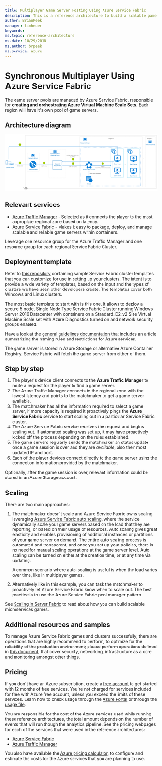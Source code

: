 ```yaml
---
title: Multiplayer Game Server Hosting Using Azure Service Fabric
description: This is a reference architecture to build a scalable game server hosting on Azure Service Fabric
author: BrianPeek
manager: timheuer
keywords: 
ms.topic: reference-architecture
ms.date: 10/29/2018
ms.author: brpeek
ms.service: azure
---
```


# Synchronous Multiplayer Using Azure Service Fabric

The game server pools are managed by Azure Service Fabric, responsible for **creating and orchestrating Azure Virtual Machine Scale Sets**. Each region will have it's own pool of game servers.

## Architecture diagram

[![Synchronous multiplayer using Azure Service Fabric](media/multiplayer/multiplayer-sf-hosting.png)](media/multiplayer/multiplayer-sf-hosting.png)

## Relevant services

- [Azure Traffic Manager](https://docs.microsoft.com/azure/traffic-manager/traffic-manager-overview) - Selected as it connects the player to the most appropiate regional zone based on latency.
- [Azure Service Fabric](https://docs.microsoft.com/azure/service-fabric/service-fabric-overview) - Makes it easy to package, deploy, and manage scalable and reliable game servers within containers.

Leverage one resource group for the Azure Traffic Manager and one resource group for each regional Service Fabric Cluster.

## Deployment template

Refer to [this repository](https://github.com/Azure-Samples/service-fabric-cluster-templates) containing sample Service Fabric cluster templates that you can customize for use in setting up your clusters. The intent is to provide a wide variety of templates, based on the input and the types of clusters we have seen other developers create. The templates cover both Windows and Linux clusters.

The most basic template to start with is [this one](https://github.com/Azure-Samples/service-fabric-cluster-templates/tree/master/5-VM-Windows-1-NodeTypes-Secure-NSG). It allows to deploy a secure 5 node, Single Node Type Service Fabric Cluster running Windows Server 2016 Datacenter with containers on a Standard_D2_v2 Size Virtual Machine Scale set with Azure Diagnostics turned on and network security groups enabled.

Have a look at the [general guidelines documentation](./general-guidelines.md#naming-conventions) that includes an article summarizing the naming rules and restrictions for Azure services.

The game server is stored in Azure Storage or alternative Azure Container Registry. Service Fabric will fetch the game server from either of them.

## Step by step

1. The player's device client connects to the **Azure Traffic Manager** to route a request for the player to find a game server.
2. The Azure Traffic Manager connects to the regional zone with the lowest latency and points to the matchmaker to get a game server available.
3. The matchmaker has all the information required to select a game server, if more capacity is required it proactively pings the **Azure Service Fabric** service to start scaling out in a particular Service Fabric cluster.
4. The Azure Service Fabric service receives the request and begins scaling out. If automated scaling was set up, it may have proactively kicked off the process depending on the rules established.
5. The game servers regularly sends the matchmaker an status update once a game session is over and they are *available*, also their most updated IP and port.
6. Each of the player devices connect directly to the game server using the connection information provided by the matchmaker.

Optionally, after the game session is over, relevant information could be stored in an Azure Storage account.

## Scaling

There are two main approaches:

1. The matchmaker doesn't scale and Azure Service Fabric owns scaling leveraging [Azure Service Fabric auto scaling](https://docs.microsoft.com/azure/service-fabric/service-fabric-cluster-resource-manager-autoscaling), where the service dynamically scale your game servers based on the load that they are reporting, or based on their usage of resources. Auto scaling gives great elasticity and enables provisioning of additional instances or partitions of your game server on demand. The entire auto scaling process is automated and transparent, and once you set up your policies, there is no need for manual scaling operations at the game server level. Auto scaling can be turned on either at the creation time, or at any time via updating.

    A common scenario where auto-scaling is useful is when the load varies over time, like in multiplayer games.

2. Alternatively like in this example, you can task the matchmaker to proactively let Azure Service Fabric know when to scale out. The best practice is to use the Azure Service Fabric pool manager pattern.

See [Scaling in Server Fabric](https://docs.microsoft.com/azure/service-fabric/service-fabric-concepts-scalability) to read about how you can build scalable microservices games.

## Additional resources and samples

To manage Azure Service Fabric games and clusters successfully, there are operations that are highly recommend to perform, to optimize for the reliability of the production environment; please perform operations defined in [this document](https://docs.microsoft.com/azure/service-fabric/service-fabric-best-practices-overview), that cover security, networking, infrastructure as a core and monitoring amongst other things.

## Pricing

If you don't have an Azure subscription, create a [free account](https://aka.ms/azfreegamedev) to get started with 12 months of free services. You're not charged for services included for free with Azure free account, unless you exceed the limits of these services. Learn how to check usage through the [Azure Portal](https://docs.microsoft.com/azure/billing/billing-check-free-service-usage#check-usage-on-the-azure-portal) or through the [usage file](https://docs.microsoft.com/azure/billing/billing-check-free-service-usage#check-usage-through-the-usage-file).

You are responsible for the cost of the Azure services used while running these reference architectures, the total amount depends on the number of events that will run though the analytics pipeline. See the pricing webpages for each of the services that were used in the reference architectures:

- [Azure Service Fabric](https://azure.microsoft.com/pricing/details/service-fabric/)
- [Azure Traffic Manager](https://azure.microsoft.com/pricing/details/traffic-manager/)

You also have available the [Azure pricing calculator](https://azure.microsoft.com/pricing/calculator/), to configure and estimate the costs for the Azure services that you are planning to use.